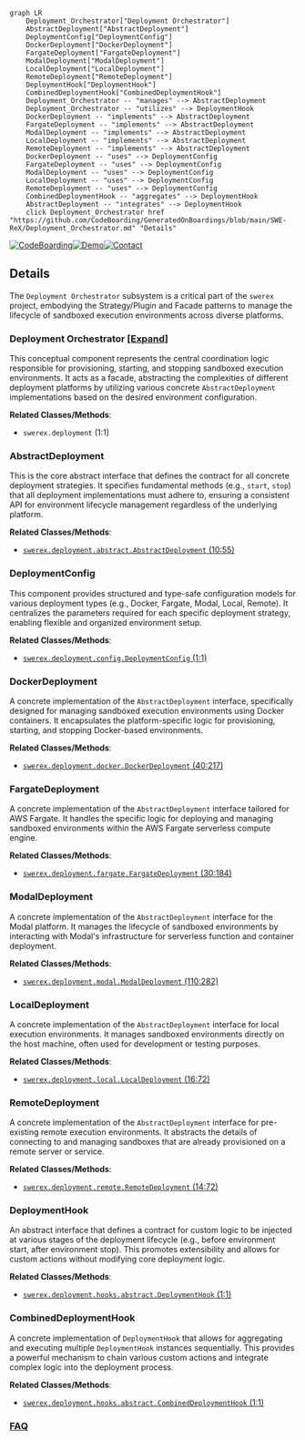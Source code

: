 ```mermaid
graph LR
    Deployment_Orchestrator["Deployment Orchestrator"]
    AbstractDeployment["AbstractDeployment"]
    DeploymentConfig["DeploymentConfig"]
    DockerDeployment["DockerDeployment"]
    FargateDeployment["FargateDeployment"]
    ModalDeployment["ModalDeployment"]
    LocalDeployment["LocalDeployment"]
    RemoteDeployment["RemoteDeployment"]
    DeploymentHook["DeploymentHook"]
    CombinedDeploymentHook["CombinedDeploymentHook"]
    Deployment_Orchestrator -- "manages" --> AbstractDeployment
    Deployment_Orchestrator -- "utilizes" --> DeploymentHook
    DockerDeployment -- "implements" --> AbstractDeployment
    FargateDeployment -- "implements" --> AbstractDeployment
    ModalDeployment -- "implements" --> AbstractDeployment
    LocalDeployment -- "implements" --> AbstractDeployment
    RemoteDeployment -- "implements" --> AbstractDeployment
    DockerDeployment -- "uses" --> DeploymentConfig
    FargateDeployment -- "uses" --> DeploymentConfig
    ModalDeployment -- "uses" --> DeploymentConfig
    LocalDeployment -- "uses" --> DeploymentConfig
    RemoteDeployment -- "uses" --> DeploymentConfig
    CombinedDeploymentHook -- "aggregates" --> DeploymentHook
    AbstractDeployment -- "integrates" --> DeploymentHook
    click Deployment_Orchestrator href "https://github.com/CodeBoarding/GeneratedOnBoardings/blob/main/SWE-ReX/Deployment_Orchestrator.md" "Details"
```

[![CodeBoarding](https://img.shields.io/badge/Generated%20by-CodeBoarding-9cf?style=flat-square)](https://github.com/CodeBoarding/GeneratedOnBoardings)[![Demo](https://img.shields.io/badge/Try%20our-Demo-blue?style=flat-square)](https://www.codeboarding.org/demo)[![Contact](https://img.shields.io/badge/Contact%20us%20-%20contact@codeboarding.org-lightgrey?style=flat-square)](mailto:contact@codeboarding.org)

## Details

The `Deployment Orchestrator` subsystem is a critical part of the `swerex` project, embodying the Strategy/Plugin and Facade patterns to manage the lifecycle of sandboxed execution environments across diverse platforms.

### Deployment Orchestrator [[Expand]](./Deployment_Orchestrator.md)
This conceptual component represents the central coordination logic responsible for provisioning, starting, and stopping sandboxed execution environments. It acts as a facade, abstracting the complexities of different deployment platforms by utilizing various concrete `AbstractDeployment` implementations based on the desired environment configuration.


**Related Classes/Methods**:

- `swerex.deployment` (1:1)


### AbstractDeployment
This is the core abstract interface that defines the contract for all concrete deployment strategies. It specifies fundamental methods (e.g., `start`, `stop`) that all deployment implementations must adhere to, ensuring a consistent API for environment lifecycle management regardless of the underlying platform.


**Related Classes/Methods**:

- <a href="https://github.com/synth-laboratories/SWE-ReX/src/swerex/deployment/abstract.py#L10-L55" target="_blank" rel="noopener noreferrer">`swerex.deployment.abstract.AbstractDeployment` (10:55)</a>


### DeploymentConfig
This component provides structured and type-safe configuration models for various deployment types (e.g., Docker, Fargate, Modal, Local, Remote). It centralizes the parameters required for each specific deployment strategy, enabling flexible and organized environment setup.


**Related Classes/Methods**:

- <a href="https://github.com/synth-laboratories/SWE-ReX/src/swerex/deployment/config.py#L1-L1" target="_blank" rel="noopener noreferrer">`swerex.deployment.config.DeploymentConfig` (1:1)</a>


### DockerDeployment
A concrete implementation of the `AbstractDeployment` interface, specifically designed for managing sandboxed execution environments using Docker containers. It encapsulates the platform-specific logic for provisioning, starting, and stopping Docker-based environments.


**Related Classes/Methods**:

- <a href="https://github.com/synth-laboratories/SWE-ReX/src/swerex/deployment/docker.py#L40-L217" target="_blank" rel="noopener noreferrer">`swerex.deployment.docker.DockerDeployment` (40:217)</a>


### FargateDeployment
A concrete implementation of the `AbstractDeployment` interface tailored for AWS Fargate. It handles the specific logic for deploying and managing sandboxed environments within the AWS Fargate serverless compute engine.


**Related Classes/Methods**:

- <a href="https://github.com/synth-laboratories/SWE-ReX/src/swerex/deployment/fargate.py#L30-L184" target="_blank" rel="noopener noreferrer">`swerex.deployment.fargate.FargateDeployment` (30:184)</a>


### ModalDeployment
A concrete implementation of the `AbstractDeployment` interface for the Modal platform. It manages the lifecycle of sandboxed environments by interacting with Modal's infrastructure for serverless function and container deployment.


**Related Classes/Methods**:

- <a href="https://github.com/synth-laboratories/SWE-ReX/src/swerex/deployment/modal.py#L110-L282" target="_blank" rel="noopener noreferrer">`swerex.deployment.modal.ModalDeployment` (110:282)</a>


### LocalDeployment
A concrete implementation of the `AbstractDeployment` interface for local execution environments. It manages sandboxed environments directly on the host machine, often used for development or testing purposes.


**Related Classes/Methods**:

- <a href="https://github.com/synth-laboratories/SWE-ReX/src/swerex/deployment/local.py#L16-L72" target="_blank" rel="noopener noreferrer">`swerex.deployment.local.LocalDeployment` (16:72)</a>


### RemoteDeployment
A concrete implementation of the `AbstractDeployment` interface for pre-existing remote execution environments. It abstracts the details of connecting to and managing sandboxes that are already provisioned on a remote server or service.


**Related Classes/Methods**:

- <a href="https://github.com/synth-laboratories/SWE-ReX/src/swerex/deployment/remote.py#L14-L72" target="_blank" rel="noopener noreferrer">`swerex.deployment.remote.RemoteDeployment` (14:72)</a>


### DeploymentHook
An abstract interface that defines a contract for custom logic to be injected at various stages of the deployment lifecycle (e.g., before environment start, after environment stop). This promotes extensibility and allows for custom actions without modifying core deployment logic.


**Related Classes/Methods**:

- <a href="https://github.com/synth-laboratories/SWE-ReX/src/swerex/deployment/hooks/abstract.py#L1-L1" target="_blank" rel="noopener noreferrer">`swerex.deployment.hooks.abstract.DeploymentHook` (1:1)</a>


### CombinedDeploymentHook
A concrete implementation of `DeploymentHook` that allows for aggregating and executing multiple `DeploymentHook` instances sequentially. This provides a powerful mechanism to chain various custom actions and integrate complex logic into the deployment process.


**Related Classes/Methods**:

- <a href="https://github.com/synth-laboratories/SWE-ReX/src/swerex/deployment/hooks/abstract.py#L1-L1" target="_blank" rel="noopener noreferrer">`swerex.deployment.hooks.abstract.CombinedDeploymentHook` (1:1)</a>




### [FAQ](https://github.com/CodeBoarding/GeneratedOnBoardings/tree/main?tab=readme-ov-file#faq)